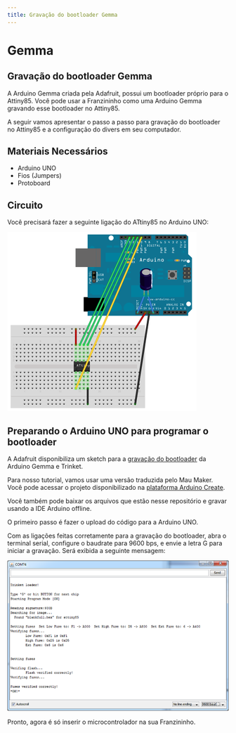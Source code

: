 ```yaml
---
title: Gravação do bootloader Gemma
---
```


# Gemma

## Gravação do bootloader Gemma

A Arduino Gemma criada pela Adafruit, possui um bootloader próprio para o Attiny85. Você pode usar a Franzininho como uma Arduino Gemma gravando esse bootloader no Attiny85.

A seguir vamos apresentar o passo a passo para gravação do bootloader no Attiny85 e a configuração do divers em seu computador.

## Materiais Necessários

* Arduino UNO
* Fios \(Jumpers\)
* Protoboard

## Circuito

Você precisará fazer a seguinte ligação do ATtiny85 no Arduino UNO:

![](../../.gitbook/assets/image1.png)

## Preparando o Arduino UNO para programar o bootloader

A Adafruit disponibiliza um sketch para a [gravação do bootloader](https://learn.adafruit.com/introducing-trinket/repairing-bootloader) da Arduino Gemma e Trinket.

Para nosso tutorial, vamos usar uma versão traduzida pelo Mau Maker. Você pode acessar o projeto disponibilizado na [plataforma Arduino Create](https://create.arduino.cc/editor/maujabur/397f14ad-1fc1-49a5-b9a8-2143fda15b35/preview).

Você também pode baixar os arquivos que estão nesse repositório e gravar usando a IDE Arduino offline.

O primeiro passo é fazer o upload do código para a Arduino UNO.

Com as ligações feitas corretamente para a gravação do bootloader, abra o terminal serial, configure o baudrate para 9600 bps, e envie a letra G para iniciar a gravação. Será exibida a seguinte mensagem:

![](../../.gitbook/assets/image2%20%283%29.png)

Pronto, agora é só inserir o microcontrolador na sua Franzininho.

